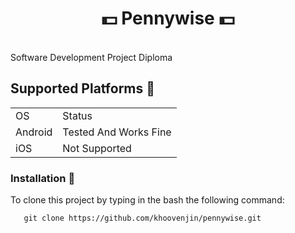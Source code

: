 <h1 align="center">
 💵 Pennywise 💵
</h1>
</br>
Software Development Project Diploma
</br>

## Supported Platforms 📱

<div display="flex">
  <table width="auto" align="center" >
  <tr>
<td> OS </td>
   <td> Status </td> 
   </tr>
    <tr>
<td> Android </td>
     <td align="center"> 
     Tested And Works Fine
     </td> 
   </tr>
    <tr>
<td> iOS </td>
   <td> Not Supported </td> 
  </tr>
  </table >
</div>

### Installation 🔌
To clone this project by typing in the bash the following command:

       git clone https://github.com/khoovenjin/pennywise.git
